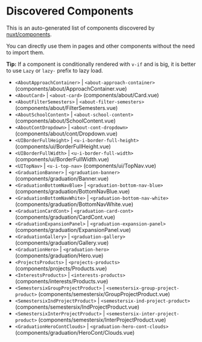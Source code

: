 # Discovered Components

This is an auto-generated list of components discovered by [nuxt/components](https://github.com/nuxt/components).

You can directly use them in pages and other components without the need to import them.

**Tip:** If a component is conditionally rendered with `v-if` and is big, it is better to use `Lazy` or `lazy-` prefix to lazy load.

- `<AboutApproachContainer>` | `<about-approach-container>` (components/about/ApproachContainer.vue)
- `<AboutCard>` | `<about-card>` (components/about/Card.vue)
- `<AboutFilterSemesters>` | `<about-filter-semesters>` (components/about/FilterSemesters.vue)
- `<AboutSchoolContent>` | `<about-school-content>` (components/about/SchoolContent.vue)
- `<AboutContDropdown>` | `<about-cont-dropdown>` (components/about/cont/Dropdown.vue)
- `<UIBorderFullHeight>` | `<u-i-border-full-height>` (components/ui/BorderFullHeight.vue)
- `<UIBorderFullWidth>` | `<u-i-border-full-width>` (components/ui/BorderFullWidth.vue)
- `<UITopNav>` | `<u-i-top-nav>` (components/ui/TopNav.vue)
- `<GraduationBanner>` | `<graduation-banner>` (components/graduation/Banner.vue)
- `<GraduationBottomNavBlue>` | `<graduation-bottom-nav-blue>` (components/graduation/BottomNavBlue.vue)
- `<GraduationBottomNavWhite>` | `<graduation-bottom-nav-white>` (components/graduation/BottomNavWhite.vue)
- `<GraduationCardCont>` | `<graduation-card-cont>` (components/graduation/CardCont.vue)
- `<GraduationExpansionPanel>` | `<graduation-expansion-panel>` (components/graduation/ExpansionPanel.vue)
- `<GraduationGallery>` | `<graduation-gallery>` (components/graduation/Gallery.vue)
- `<GraduationHero>` | `<graduation-hero>` (components/graduation/Hero.vue)
- `<ProjectsProducts>` | `<projects-products>` (components/projects/Products.vue)
- `<InterestsProducts>` | `<interests-products>` (components/interests/Products.vue)
- `<SemestersixGroupProjectProduct>` | `<semestersix-group-project-product>` (components/semestersix/GroupProjectProduct.vue)
- `<SemestersixIndProjectProduct>` | `<semestersix-ind-project-product>` (components/semestersix/IndProjectProduct.vue)
- `<SemestersixInterProjectProduct>` | `<semestersix-inter-project-product>` (components/semestersix/InterProjectProduct.vue)
- `<GraduationHeroContClouds>` | `<graduation-hero-cont-clouds>` (components/graduation/HeroCont/Clouds.vue)
